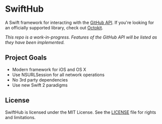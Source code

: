 # SwiftHub

A Swift framework for interacting with the [GitHub API](https://developer.github.com). If you're looking for an officially supported library, check out [Octokit](https://octokit.github.io).

_This repo is a work-in-progress. Features of the GitHub API will be listed as they have been implemented._

## Project Goals

* Modern framework for iOS and OS X
* Use NSURLSession for all network operations
* No 3rd party dependencies
* Use new Swift 2 paradigms

## License

SwiftHub is licensed under the MIT License. See the [LICENSE](LICENSE.md) file for rights and limitations.
